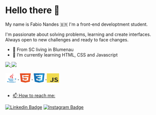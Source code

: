 # Hello there 👋

My name is Fabio Nandes 🇧🇷
I'm a front-end developtment student.

I'm passionate about solving problems, learning and create interfaces.
Always open to new challenges and ready to face changes.


- 📍 From SC living in Blumenau
- 🌱 I’m currently learning HTML, CSS and Javascript


<div>
  <a href="https://github.com/victormacleury">
  <img height="150em" src="https://github-readme-stats.vercel.app/api?username=FabioNandes&show_icons=true&theme=dark&include_all_commits=true&count_private=true"/>
  <img height="150em" src="https://github-readme-stats.vercel.app/api/top-langs/?username=FabioNandes&layout=compact&langs_count=7&theme=dark"/>
</div>

<div style="display: inline_block"><br>
  <img align="center" alt="fabio-java" height="30" width="40" src="https://raw.githubusercontent.com/devicons/devicon/master/icons/java/java-original.svg">
  <img align="center" alt="fabio-HTML" height="30" width="40" src="https://raw.githubusercontent.com/devicons/devicon/master/icons/html5/html5-original.svg">
  <img align="center" alt="fabio-CSS" height="30" width="40" src="https://raw.githubusercontent.com/devicons/devicon/master/icons/css3/css3-original.svg">
  <img align="center" alt="fabio-JS" height="30" width="40" src="https://raw.githubusercontent.com/devicons/devicon/master/icons/javascript/javascript-original.svg">
</div>
<br>
  
- 📫 How to reach me: 

 [![Linkedin Badge](https://img.shields.io/badge/-LinkedIn-blue?style=flat-square&logo=Linkedin&logoColor=white&link=https://www.linkedin.com/in/fabio-nandes-358117136/)](https://www.linkedin.com/in/fabio-nandes-358117136/)
 [![Instagram Badge](https://img.shields.io/badge/-Instagram-violet?style=flat-square&logo=Instagram&logoColor=white&link=https://www.instagram.com/me_fabios/)](https://www.instagram.com/me_fabios/)


